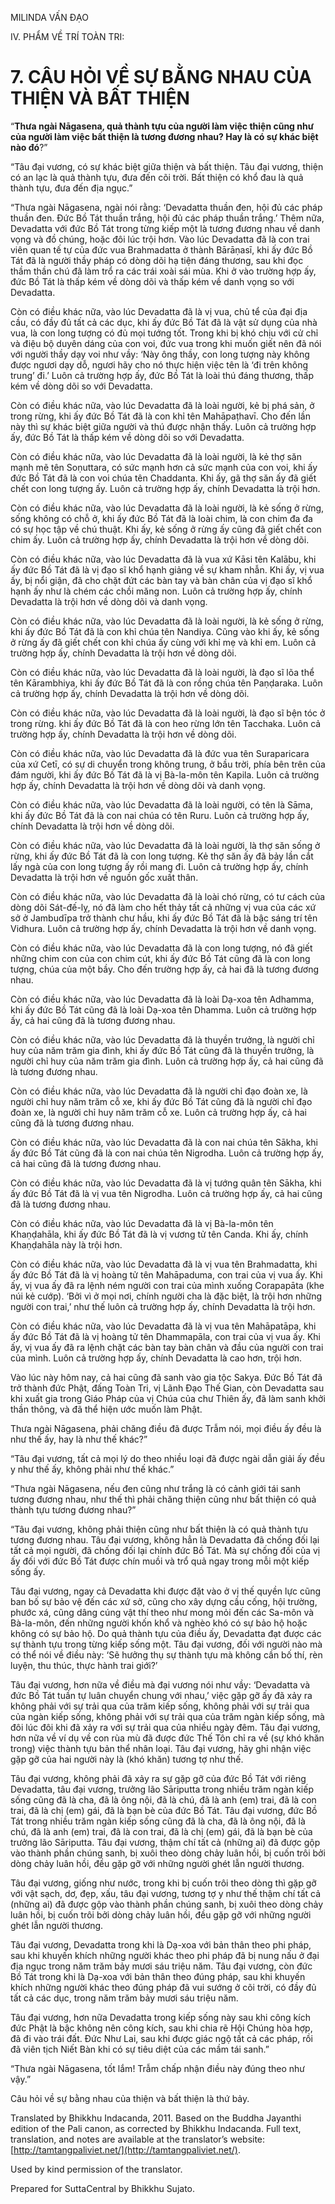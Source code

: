  

MILINDA VẤN ĐẠO

IV. PHẨM VỀ TRÍ TOÀN TRI:

# 7\. CÂU HỎI VỀ SỰ BẰNG NHAU CỦA THIỆN VÀ BẤT THIỆN

“**Thưa ngài Nāgasena, quả thành tựu của người làm việc thiện cũng như của người làm việc bất thiện là tương đương nhau? Hay là có sự khác biệt nào đó**?”

“Tâu đại vương, có sự khác biệt giữa thiện và bất thiện. Tâu đại vương, thiện có an lạc là quả thành tựu, đưa đến cõi trời. Bất thiện có khổ đau là quả thành tựu, đưa đến địa ngục.”

“Thưa ngài Nāgasena, ngài nói rằng: ‘Devadatta thuần đen, hội đủ các pháp thuần đen. Đức Bồ Tát thuần trắng, hội đủ các pháp thuần trắng.’ Thêm nữa, Devadatta với đức Bồ Tát trong từng kiếp một là tương đương nhau về danh vọng và đồ chúng, hoặc đôi lúc trội hơn. Vào lúc Devadatta đã là con trai viên quan tế tự của đức vua Brahmadatta ở thành Bārāṇasī, khi ấy đức Bồ Tát đã là người thầy pháp có dòng dõi hạ tiện đáng thương, sau khi đọc thầm thần chú đã làm trổ ra các trái xoài sái mùa. Khi ở vào trường hợp ấy, đức Bồ Tát là thấp kém về dòng dõi và thấp kém về danh vọng so với Devadatta.

Còn có điều khác nữa, vào lúc Devadatta đã là vị vua, chủ tể của đại địa cầu, có đầy đủ tất cả các dục, khi ấy đức Bồ Tát đã là vật sử dụng của nhà vua, là con long tượng có đủ mọi tướng tốt. Trong khi bị khó chịu với cử chỉ và điệu bộ duyên dáng của con voi, đức vua trong khi muốn giết nên đã nói với người thầy dạy voi như vầy: ‘Này ông thầy, con long tượng này không được ngươi dạy dỗ, ngươi hãy cho nó thực hiện việc tên là ‘đi trên không trung’ đi.’ Luôn cả trường hợp ấy, đức Bồ Tát là loài thú đáng thương, thấp kém về dòng dõi so với Devadatta.

Còn có điều khác nữa, vào lúc Devadatta đã là loài người, kẻ bị phá sản, ở trong rừng, khi ấy đức Bồ Tát đã là con khỉ tên Mahāpaṭhavī. Cho đến lần này thì sự khác biệt giữa người và thú được nhận thấy. Luôn cả trường hợp ấy, đức Bồ Tát là thấp kém về dòng dõi so với Devadatta.

Còn có điều khác nữa, vào lúc Devadatta đã là loài người, là kẻ thợ săn mạnh mẽ tên Soṇuttara, có sức mạnh hơn cả sức mạnh của con voi, khi ấy đức Bồ Tát đã là con voi chúa tên Chaddanta. Khi ấy, gã thợ săn ấy đã giết chết con long tượng ấy. Luôn cả trường hợp ấy, chính Devadatta là trội hơn.

Còn có điều khác nữa, vào lúc Devadatta đã là loài người, là kẻ sống ở rừng, sống không có chỗ ở, khi ấy đức Bồ Tát đã là loài chim, là con chim đa đa có sự học tập về chú thuật. Khi ấy, kẻ sống ở rừng ấy cũng đã giết chết con chim ấy. Luôn cả trường hợp ấy, chính Devadatta là trội hơn về dòng dõi.

Còn có điều khác nữa, vào lúc Devadatta đã là vua xứ Kāsi tên Kalābu, khi ấy đức Bồ Tát đã là vị đạo sĩ khổ hạnh giảng về sự kham nhẫn. Khi ấy, vị vua ấy, bị nổi giận, đã cho chặt đứt các bàn tay và bàn chân của vị đạo sĩ khổ hạnh ấy như là chém các chồi măng non. Luôn cả trường hợp ấy, chính Devadatta là trội hơn về dòng dõi và danh vọng.

Còn có điều khác nữa, vào lúc Devadatta đã là loài người, là kẻ sống ở rừng, khi ấy đức Bồ Tát đã là con khỉ chúa tên Nandiya. Cũng vào khi ấy, kẻ sống ở rừng ấy đã giết chết con khỉ chúa ấy cùng với khỉ mẹ và khỉ em. Luôn cả trường hợp ấy, chính Devadatta là trội hơn về dòng dõi.

Còn có điều khác nữa, vào lúc Devadatta đã là loài người, là đạo sĩ lõa thể tên Kārambhiya, khi ấy đức Bồ Tát đã là con rồng chúa tên Paṇḍaraka. Luôn cả trường hợp ấy, chính Devadatta là trội hơn về dòng dõi.

Còn có điều khác nữa, vào lúc Devadatta đã là loài người, là đạo sĩ bện tóc ở trong rừng. khi ấy đức Bồ Tát đã là con heo rừng lớn tên Tacchaka. Luôn cả trường hợp ấy, chính Devadatta là trội hơn về dòng dõi.

Còn có điều khác nữa, vào lúc Devadatta đã là đức vua tên Suraparicara của xứ Cetī, có sự di chuyển trong không trung, ở bầu trời, phía bên trên của đám người, khi ấy đức Bồ Tát đã là vị Bà-la-môn tên Kapila. Luôn cả trường hợp ấy, chính Devadatta là trội hơn về dòng dõi và danh vọng.

Còn có điều khác nữa, vào lúc Devadatta đã là loài người, có tên là Sāma, khi ấy đức Bồ Tát đã là con nai chúa có tên Ruru. Luôn cả trường hợp ấy, chính Devadatta là trội hơn về dòng dõi.

Còn có điều khác nữa, vào lúc Devadatta đã là loài người, là thợ săn sống ở rừng, khi ấy đức Bồ Tát đã là con long tượng. Kẻ thợ săn ấy đã bảy lần cắt lấy ngà của con long tượng ấy rồi mang đi. Luôn cả trường hợp ấy, chính Devadatta là trội hơn về nguồn gốc xuất thân.

Còn có điều khác nữa, vào lúc Devadatta đã là loài chó rừng, có tư cách của dòng dõi Sát-đế-lỵ, nó đã làm cho hết thảy tất cả những vị vua của các xứ sở ở Jambudīpa trở thành chư hầu, khi ấy đức Bồ Tát đã là bậc sáng trí tên Vidhura. Luôn cả trường hợp ấy, chính Devadatta là trội hơn về danh vọng.

Còn có điều khác nữa, vào lúc Devadatta đã là con long tượng, nó đã giết những chim con của con chim cút, khi ấy đức Bồ Tát cũng đã là con long tượng, chúa của một bầy. Cho đến trường hợp ấy, cả hai đã là tương đương nhau.

Còn có điều khác nữa, vào lúc Devadatta đã là loài Dạ-xoa tên Adhamma, khi ấy đức Bồ Tát cũng đã là loài Dạ-xoa tên Dhamma. Luôn cả trường hợp ấy, cả hai cũng đã là tương đương nhau.

Còn có điều khác nữa, vào lúc Devadatta đã là thuyền trưởng, là người chỉ huy của năm trăm gia đình, khi ấy đức Bồ Tát cũng đã là thuyền trưởng, là người chỉ huy của năm trăm gia đình. Luôn cả trường hợp ấy, cả hai cũng đã là tương đương nhau.

Còn có điều khác nữa, vào lúc Devadatta đã là người chỉ đạo đoàn xe, là người chỉ huy năm trăm cỗ xe, khi ấy đức Bồ Tát cũng đã là người chỉ đạo đoàn xe, là người chỉ huy năm trăm cỗ xe. Luôn cả trường hợp ấy, cả hai cũng đã là tương đương nhau.

Còn có điều khác nữa, vào lúc Devadatta đã là con nai chúa tên Sākha, khi ấy đức Bồ Tát cũng đã là con nai chúa tên Nigrodha. Luôn cả trường hợp ấy, cả hai cũng đã là tương đương nhau.

Còn có điều khác nữa, vào lúc Devadatta đã là vị tướng quân tên Sākha, khi ấy đức Bồ Tát đã là vị vua tên Nigrodha. Luôn cả trường hợp ấy, cả hai cũng đã là tương đương nhau.

Còn có điều khác nữa, vào lúc Devadatta đã là vị Bà-la-môn tên Khaṇḍahāla, khi ấy đức Bồ Tát đã là vị vương tử tên Canda. Khi ấy, chính Khaṇḍahāla này là trội hơn.

Còn có điều khác nữa, vào lúc Devadatta đã là vị vua tên Brahmadatta, khi ấy đức Bồ Tát đã là vị hoàng tử tên Mahāpaduma, con trai của vị vua ấy. Khi ấy, vị vua ấy đã ra lệnh ném người con trai của mình xuống Corapapāta (khe núi kẻ cướp). ‘Bởi vì ở mọi nơi, chính người cha là đặc biệt, là trội hơn những người con trai,’ như thế luôn cả trường hợp ấy, chính Devadatta là trội hơn.

Còn có điều khác nữa, vào lúc Devadatta đã là vị vua tên Mahāpatāpa, khi ấy đức Bồ Tát đã là vị hoàng tử tên Dhammapāla, con trai của vị vua ấy. Khi ấy, vị vua ấy đã ra lệnh chặt các bàn tay bàn chân và đầu của người con trai của mình. Luôn cả trường hợp ấy, chính Devadatta là cao hơn, trội hơn.

Vào lúc này hôm nay, cả hai cũng đã sanh vào gia tộc Sakya. Đức Bồ Tát đã trở thành đức Phật, đấng Toàn Tri, vị Lãnh Đạo Thế Gian, còn Devadatta sau khi xuất gia trong Giáo Pháp của vị Chúa của chư Thiên ấy, đã làm sanh khởi thần thông, và đã thể hiện ước muốn làm Phật.

Thưa ngài Nāgasena, phải chăng điều đã được Trẫm nói, mọi điều ấy đều là như thế ấy, hay là như thế khác?”

“Tâu đại vương, tất cả mọi lý do theo nhiều loại đã được ngài dẫn giải ấy đều y như thế ấy, không phải như thế khác.”

“Thưa ngài Nāgasena, nếu đen cũng như trắng là có cảnh giới tái sanh tương đương nhau, như thế thì phải chăng thiện cũng như bất thiện có quả thành tựu tương đương nhau?”

“Tâu đại vương, không phải thiện cũng như bất thiện là có quả thành tựu tương đương nhau. Tâu đại vương, không hẳn là Devadatta đã chống đối lại tất cả mọi người, đã chống đối lại chính đức Bồ Tát. Mà sự chống đối của vị ấy đối với đức Bồ Tát được chín muồi và trổ quả ngay trong mỗi một kiếp sống ấy.

Tâu đại vương, ngay cả Devadatta khi được đặt vào ở vị thế quyền lực cũng ban bố sự bảo vệ đến các xứ sở, cũng cho xây dựng cầu cống, hội trường, phước xá, cũng dâng cúng vật thí theo như mong mỏi đến các Sa-môn và Bà-la-môn, đến những người khốn khổ và nghèo khó có sự bảo hộ hoặc không có sự bảo hộ. Do quả thành tựu của điều ấy, Devadatta đạt được các sự thành tựu trong từng kiếp sống một. Tâu đại vương, đối với người nào mà có thể nói về điều này: ‘Sẽ hưởng thụ sự thành tựu mà không cần bố thí, rèn luyện, thu thúc, thực hành trai giới?’

Tâu đại vương, hơn nữa về điều mà đại vương nói như vầy: ‘Devadatta và đức Bồ Tát tuần tự luân chuyển chung với nhau,’ việc gặp gỡ ấy đã xảy ra không phải với sự trải qua của trăm kiếp sống, không phải với sự trải qua của ngàn kiếp sống, không phải với sự trải qua của trăm ngàn kiếp sống, mà đôi lúc đôi khi đã xảy ra với sự trải qua của nhiều ngày đêm. Tâu đại vương, hơn nữa về ví dụ về con rùa mù đã được đức Thế Tôn chỉ ra về (sự khó khăn trong) việc thành tựu bản thể nhân loại. Tâu đại vương, hãy ghi nhận việc gặp gỡ của hai người này là (khó khăn) tương tợ như thế.

Tâu đại vương, không phải đã xảy ra sự gặp gỡ của đức Bồ Tát với riêng Devadatta, tâu đại vương, trưởng lão Sāriputta trong nhiều trăm ngàn kiếp sống cũng đã là cha, đã là ông nội, đã là chú, đã là anh (em) trai, đã là con trai, đã là chị (em) gái, đã là bạn bè của đức Bồ Tát. Tâu đại vương, đức Bồ Tát trong nhiều trăm ngàn kiếp sống cũng đã là cha, đã là ông nội, đã là chú, đã là anh (em) trai, đã là con trai, đã là chị (em) gái, đã là bạn bè của trưởng lão Sāriputta. Tâu đại vương, thậm chí tất cả (những ai) đã được gộp vào thành phần chúng sanh, bị xuôi theo dòng chảy luân hồi, bị cuốn trôi bởi dòng chảy luân hồi, đều gặp gỡ với những người ghét lẫn người thương.

Tâu đại vương, giống như nước, trong khi bị cuốn trôi theo dòng thì gặp gỡ với vật sạch, dơ, đẹp, xấu, tâu đại vương, tương tợ y như thế thậm chí tất cả (những ai) đã được gộp vào thành phần chúng sanh, bị xuôi theo dòng chảy luân hồi, bị cuốn trôi bởi dòng chảy luân hồi, đều gặp gỡ với những người ghét lẫn người thương.

Tâu đại vương, Devadatta trong khi là Dạ-xoa với bản thân theo phi pháp, sau khi khuyến khích những người khác theo phi pháp đã bị nung nấu ở đại địa ngục trong năm trăm bảy mươi sáu triệu năm. Tâu đại vương, còn đức Bồ Tát trong khi là Dạ-xoa với bản thân theo đúng pháp, sau khi khuyến khích những người khác theo đúng pháp đã vui sướng ở cõi trời, có đầy đủ tất cả các dục, trong năm trăm bảy mươi sáu triệu năm.

Tâu đại vương, hơn nữa Devadatta trong kiếp sống này sau khi công kích đức Phật là bậc không nên công kích, sau khi chia rẽ Hội Chúng hòa hợp, đã đi vào trái đất. Đức Như Lai, sau khi được giác ngộ tất cả các pháp, rồi đã viên tịch Niết Bàn khi có sự tiêu diệt của các mầm tái sanh.”

“Thưa ngài Nāgasena, tốt lắm! Trẫm chấp nhận điều này đúng theo như vậy.”

Câu hỏi về sự bằng nhau của thiện và bất thiện là thứ bảy.

Translated by Bhikkhu Indacanda, 2011. Based on the Buddha Jayanthi edition of the Pali canon, as corrected by Bhikkhu Indacanda. Full text, translation, and notes are available at the translator’s website: [http://tamtangpaliviet.net/](http://tamtangpaliviet.net/).

Used by kind permission of the translator.

Prepared for SuttaCentral by Bhikkhu Sujato.
